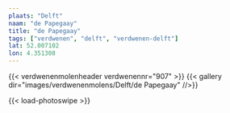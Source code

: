 ```yaml
---
plaats: "Delft"
naam: "de Papegaay"
title: "de Papegaay"
tags: ["verdwenen", "delft", "verdwenen-delft"]
lat: 52.007102 
lon: 4.351308
---
```

{{< verdwenenmolenheader verdwenennr="907" >}}
{{< gallery dir="images/verdwenenmolens/Delft/de Papegaay" //>}}

{{< load-photoswipe >}}